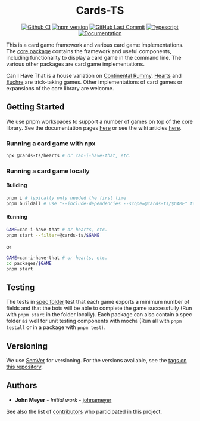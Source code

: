 <h1 align="center">Cards-TS</h1>
<div align="center">

[![Github CI](https://img.shields.io/github/workflow/status/johnameyer/cards-ts/ci?logo=github)](https://github.com/johnameyer/cards-ts/actions)
[![npm version](https://img.shields.io/npm/v/@cards-ts/core?logo=npm)](https://www.npmjs.com/package/@cards-ts/core)
[![GitHub Last Commit](https://img.shields.io/github/last-commit/johnameyer/cards-ts?logo=github)](https://github.com/johnameyer/cards-ts)
[![Typescript](https://img.shields.io/github/languages/top/johnameyer/cards-ts?logo=typescript)]()
[![Documentation](https://img.shields.io/static/v1?label=docs&message=hosted&color=informational&logo=typescript)](https://johnameyer.github.io/cards-ts)
</div>

This is a card game framework and various card game implementations. The [core package](https://github.com/johnameyer/cards-ts/tree/master/packages/core) contains the framework and useful components, including functionality to display a card game in the command line. The various other packages are card game implementations.

Can I Have That is a house variation on [Continental Rummy](https://en.wikipedia.org/wiki/Continental_Rummy).
[Hearts](https://en.wikipedia.org/wiki/Hearts_(card_game)) and [Euchre](https://en.wikipedia.org/wiki/Euchre) are trick-taking games.
Other implementations of card games or expansions of the core library are welcome.

## Getting Started

We use pnpm workspaces to support a number of games on top of the core library. See the documentation pages [here](https://johnameyer.github.io/cards-ts) or see the wiki articles [here](https://github.com/johnameyer/cards-ts/tree/master/wiki).

### Running a card game with npx

```bash
npx @cards-ts/hearts # or can-i-have-that, etc.
```

### Running a card game locally

#### Building

```bash
pnpm i # typically only needed the first time
pnpm buildall # use "--include-dependencies --scope=@cards-ts/$GAME" to just build the game dependencies
```

#### Running

```bash
GAME=can-i-have-that # or hearts, etc.
pnpm start --filter=@cards-ts/$GAME
```

or

```bash
GAME=can-i-have-that # or hearts, etc.
cd packages/$GAME
pnpm start
```

## Testing

The tests in [spec folder](https://github.com/johnameyer/cards-ts/tree/spec) test that each game exports a minimum number of fields and that the bots will be able to complete the game successfully (Run with `pnpm start` in the folder locally). Each package can also contain a spec folder as well for unit testing components with mocha (Run all with `pnpm testall` or in a package with `pnpm test`).

## Versioning

We use [SemVer](http://semver.org/) for versioning. For the versions available, see the [tags on this repository](https://github.com/johnameyer/cards-ts/tags).

## Authors

* **John Meyer** - *Initial work* - [johnameyer](https://github.com/johnameyer)

See also the list of [contributors](https://github.com/johnameyer/cards-ts/contributors) who participated in this project.
